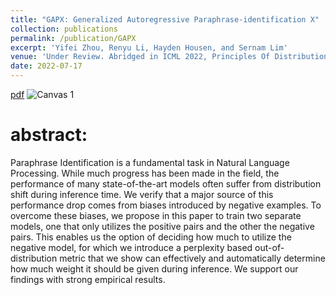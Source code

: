 ```yaml
---
title: "GAPX: Generalized Autoregressive Paraphrase-identification X"
collection: publications
permalink: /publication/GAPX
excerpt: 'Yifei Zhou, Renyu Li, Hayden Housen, and Sernam Lim'
venue: 'Under Review. Abridged in ICML 2022, Principles Of Distribution Shift Workshop'
date: 2022-07-17
---
```

[pdf](https://yifeizhou02.github.io/files/GAPX.pdf)
![Canvas 1](https://user-images.githubusercontent.com/83000332/173618717-570f697c-2671-41aa-96da-1459fc627332.png)

# abstract:
Paraphrase Identification is a fundamental task in Natural Language Processing. While much progress has been made in the field, the performance of many state-of-the-art models often suffer from distribution shift during inference time. We verify that a major source of this performance drop comes from biases introduced by negative examples. To overcome these biases, we propose in this paper to train two separate models, one that only utilizes the positive pairs and the other the negative pairs. This enables us the option of deciding how much to utilize the negative model, for which we introduce a perplexity based out-of-distribution metric that we show can effectively and automatically determine how much weight it should be given during inference. We support our findings with strong empirical results.
